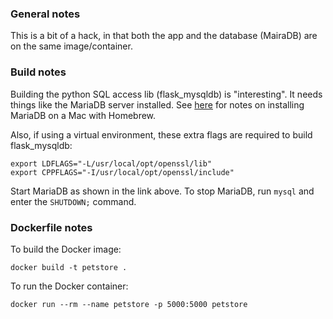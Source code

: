 ### General notes

This is a bit of a hack, in that both the app and the database (MairaDB) are on the same image/container.

### Build notes

Building the python SQL access lib (flask_mysqldb) is "interesting".  It needs things like the MariaDB server installed.  See [here](https://mariadb.com/kb/en/installing-mariadb-on-macos-using-homebrew/) for notes on installing MariaDB on a Mac with Homebrew.

Also, if using a virtual environment, these extra flags are required to build flask_mysqldb:

	export LDFLAGS="-L/usr/local/opt/openssl/lib"
	export CPPFLAGS="-I/usr/local/opt/openssl/include"

Start MariaDB as shown in the link above.
To stop MariaDB, run `mysql` and enter the `SHUTDOWN;` command.

### Dockerfile notes

To build the Docker image:

	docker build -t petstore .
	
To run the Docker container:
	
	docker run --rm --name petstore -p 5000:5000 petstore

